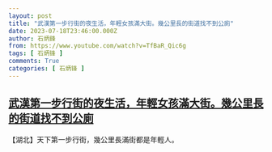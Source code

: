 ```yaml
---
layout: post
title: "武漢第一步行街的夜生活，年輕女孩滿大街。幾公里長的街道找不到公廁"
date: 2023-07-18T23:46:00.000Z
author: 石炳鋒
from: https://www.youtube.com/watch?v=TfBaR_Qic6g
tags: [ 石炳锋 ]
comments: True
categories: [ 石炳锋 ]
---
```

<!--1689723960000-->
[武漢第一步行街的夜生活，年輕女孩滿大街。幾公里長的街道找不到公廁](https://www.youtube.com/watch?v=TfBaR_Qic6g)
------

<div>
【湖北】天下第一步行街，幾公里長滿街都是年輕人。
</div>
